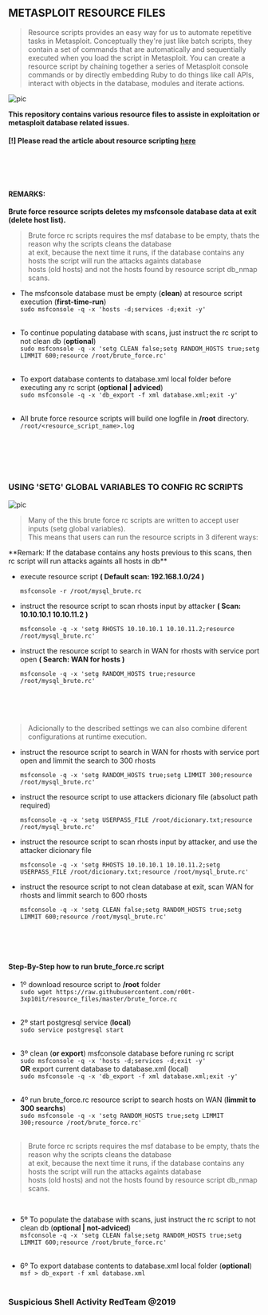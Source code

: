 ## METASPLOIT RESOURCE FILES

<blockquote>Resource scripts provides an easy way for us to automate repetitive tasks in Metasploit. Conceptually they're just like batch scripts, they contain a set of commands that are automatically and sequentially executed when you load the script in Metasploit. You can create a resource script by chaining together a series of Metasploit console commands or by directly embedding Ruby to do things like call APIs, interact with objects in the database, modules and iterate actions.</blockquote>

![pic](http://i68.tinypic.com/21ovkfm.jpg)

**This repository contains various resource files to assiste in exploitation or metasploit database related issues.**
#### [!] Please read the article about resource scripting [here](https://github.com/r00t-3xp10it/hacking-material-books/blob/master/metasploit-RC%5BERB%5D/metasploit_resource_files.md#metasploit-resource-files)

<br /><br /><br />

#### REMARKS:
**Brute force resource scripts deletes my msfconsole database data at exit (delete host list).**<br />

<blockquote>Brute force rc scripts requires the msf database to be empty, thats the reason why the scripts cleans the database<br />at exit, because the next time it runs, if the database contains any hosts the script will run the attacks againts database<br />hosts (old hosts) and not the hosts found by resource script db_nmap scans.</blockquote>

- The msfconsole database must be empty (**clean**) at resource script execution (**first-time-run**)<br />
`sudo msfconsole -q -x 'hosts -d;services -d;exit -y'`<br /><br />

- To continue populating database with scans, just instruct the rc script to not clean db (**optional**)<br />
`sudo msfconsole -q -x 'setg CLEAN false;setg RANDOM_HOSTS true;setg LIMMIT 600;resource /root/brute_force.rc'`<br /><br />

- To export database contents to database.xml local folder before executing any rc script (**optional | adviced**)<br />
`sudo msfconsole -q -x 'db_export -f xml database.xml;exit -y'`<br /><br />

- All brute force resource scripts will build one logfile in **/root** directory.<br />
`/root/<resource_script_name>.log`<br /><br />

<br /><br /><br />

### USING 'SETG' GLOBAL VARIABLES TO CONFIG RC SCRIPTS

![pic](http://i67.tinypic.com/2wfi88h.png)

<blockquote>Many of the this brute force rc scripts are written to accept user inputs (setg global variables).<br />This means that users can run the resource scripts in 3 diferent ways:</blockquote>
**Remark: If the database contains any hosts previous to this scans, then rc script will run attacks againts all hosts in db**<br />

- execute resource script **( Default scan: 192.168.1.0/24 )**<br />

      msfconsole -r /root/mysql_brute.rc

- instruct the resource script to scan rhosts input by attacker **( Scan: 10.10.10.1 10.10.11.2 )**<br />

      msfconsole -q -x 'setg RHOSTS 10.10.10.1 10.10.11.2;resource /root/mysql_brute.rc'

- instruct the resource script to search in WAN for rhosts with service port open **( Search: WAN for hosts )**<br />

      msfconsole -q -x 'setg RANDOM_HOSTS true;resource /root/mysql_brute.rc'

<br /><br /><br />

> Adicionally to the described settings we can also combine diferent configurations at runtime execution.

- instruct the resource script to search in WAN for rhosts with service port open and limmit the search to 300 rhosts

      msfconsole -q -x 'setg RANDOM_HOSTS true;setg LIMMIT 300;resource /root/mysql_brute.rc'

- instruct the resource script to use attackers dicionary file (absoluct path required)

      msfconsole -q -x 'setg USERPASS_FILE /root/dicionary.txt;resource /root/mysql_brute.rc'

- instruct the resource script to scan rhosts input by attacker, and use the attacker dicionary file 

      msfconsole -q -x 'setg RHOSTS 10.10.10.1 10.10.11.2;setg USERPASS_FILE /root/dicionary.txt;resource /root/mysql_brute.rc'

- instruct the resource script to not clean database at exit, scan WAN for rhosts and limmit search to 600 rhosts

      msfconsole -q -x 'setg CLEAN false;setg RANDOM_HOSTS true;setg LIMMIT 600;resource /root/mysql_brute.rc'

<br /><br /><br />

#### Step-By-Step how to run brute_force.rc script

- 1º download resource script to **/root** folder<br />
`sudo wget https://raw.githubusercontent.com/r00t-3xp10it/resource_files/master/brute_force.rc`<br /><br />

- 2º start postgresql service (**local**)<br />
`sudo service postgresql start`<br /><br />

- 3º clean (**or export**) msfconsole database before runing rc script<br />
`sudo msfconsole -q -x 'hosts -d;services -d;exit -y'`<br />
**OR** export current database to database.xml (local)<br />
`sudo msfconsole -q -x 'db_export -f xml database.xml;exit -y'`<br /><br />

- 4º run brute_force.rc resource script to search hosts on WAN (**limmit to 300 searchs**)<br />
`sudo msfconsole -q -x 'setg RANDOM_HOSTS true;setg LIMMIT 300;resource /root/brute_force.rc'`<br /><br />

<blockquote>Brute force rc scripts requires the msf database to be empty, thats the reason why the scripts cleans the database<br />at exit, because the next time it runs, if the database contains any hosts the script will run the attacks againts database<br />hosts (old hosts) and not the hosts found by resource script db_nmap scans.</blockquote><br />

- 5º To populate the database with scans, just instruct the rc script to not clean db (**optional | not-adviced**)<br />
`msfconsole -q -x 'setg CLEAN false;setg RANDOM_HOSTS true;setg LIMMIT 600;resource /root/brute_force.rc'`<br /><br />

- 6º To export database contents to database.xml local folder (**optional**)<br />
`msf > db_export -f xml database.xml`<br /><br />

### Suspicious Shell Activity RedTeam @2019

<br />

